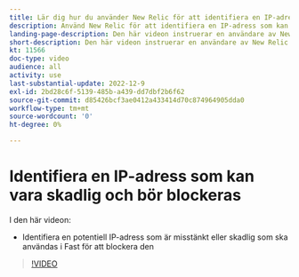 ```yaml
---
title: Lär dig hur du använder New Relic för att identifiera en IP-adress som behöver blockeras
description: Använd New Relic för att identifiera en IP-adress som kan vara skadlig.  När IP-adressen har fastställts används den i Fastly för att blockera åtkomst till programmet
landing-page-description: Den här videon instruerar en användare av New Relic att hitta potentiella IP-adresser som kan behöva blockeras för att få åtkomst till webbplatsen.
short-description: Den här videon instruerar en användare av New Relic att hitta potentiella IP-adresser som kan behöva blockeras för att få åtkomst till webbplatsen.
kt: 11566
doc-type: video
audience: all
activity: use
last-substantial-update: 2022-12-9
exl-id: 2bd28c6f-5139-485b-a439-dd7dbf2b6f62
source-git-commit: d85426bcf3ae0412a433414d70c874964905dda0
workflow-type: tm+mt
source-wordcount: '0'
ht-degree: 0%

---
```


# Identifiera en IP-adress som kan vara skadlig och bör blockeras

I den här videon:

- Identifiera en potentiell IP-adress som är misstänkt eller skadlig &#x200B; som ska användas i Fast för att blockera den

>[!VIDEO](https://video.tv.adobe.com/v/3412088?quality=12&learn=on)

